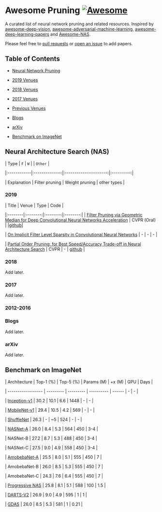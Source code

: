 
# Awesome Pruning [![Awesome](https://awesome.re/badge.svg)](https://awesome.re)

  

A curated list of neural network pruning and related resources. Inspired by [awesome-deep-vision](https://github.com/kjw0612/awesome-deep-vision), [awesome-adversarial-machine-learning](https://github.com/yenchenlin/awesome-adversarial-machine-learning), [awesome-deep-learning-papers](https://github.com/terryum/awesome-deep-learning-papers) and [Awesome-NAS](https://github.com/D-X-Y/Awesome-NAS).


Please feel free to [pull requests](https://github.com/he-y/awesome-Pruning/pulls) or [open an issue](https://github.com/he-y/awesome-Pruning/issues) to add papers.

  

## Table of Contents

  

- [Neural Network Pruning](#NAS)

- [2019 Venues](#2019)

- [2018 Venues](#2018)

- [2017 Venues](#2017)

- [Previous Venues](#2012-2016)

- [Blogs](#blogs)

- [arXiv](#arxiv)

- [Benchmark on ImageNet](#benchmark-on-imagenet)

  

  

## Neural Architecture Search (NAS)

  

|  Type |  `F` |  `W`  |   |  `Other` |

|:------------|:--------------:|:----------------------:|:----------:|

| Explanation | Filter pruning | Weight pruning | other types |

  

  

### 2019

  

|  Title  | Venue  | Type | Code |

|:--------|:--------:|:--------:|:--------:|
| [Filter Pruning via Geometric Median for Deep Convolutional Neural Networks Acceleration](https://arxiv.org/abs/1811.00250) | CVPR (Oral) | |[github](https://github.com/he-y/filter-pruning-geometric-median)|


| [On Implicit Filter Level Sparsity in Convolutional Neural Networks](https://arxiv.org/abs/1811.12495) | - | - | - |

| [Partial Order Pruning: for Best Speed/Accuracy Trade-off in Neural Architecture Search](https://arxiv.org/abs/1903.03777) | CVPR | - | [github](https://github.com/lixincn2015/Partial-Order-Pruning) |


  

### 2018

Add later. 

  

### 2017

Add later.

### 2012-2016




  

### Blogs


  Add later.
  

### arXiv

  Add later.


  

## Benchmark on ImageNet

  

  

| Architecture | Top-1 (%) | Top-5 (%) | Params (M) | +x (M) | GPU | Days |

| ------------------ | --------- | --------- | ---------- | ------ | - | -  |

| [Inception-v1](https://arxiv.org/pdf/1409.4842.pdf) | 30.2  | 10.1  | 6.6  | 1448 | - | -  |

| [MobileNet-v1](https://arxiv.org/abs/1704.04861) | 29.4  | 10.5  | 4.2  | 569  | - | -  |

| [ShuffleNet](http://openaccess.thecvf.com/content_cvpr_2018/CameraReady/0642.pdf) | 26.3  | - | ~5 | 524  | - | -  |

| [NASNet-A]((http://openaccess.thecvf.com/content_cvpr_2018/papers/Zoph_Learning_Transferable_Architectures_CVPR_2018_paper.pdf)) | 26.0  | 8.4 | 5.3  | 564  | 450 | 3-4  |

| NASNet-B | 27.2  | 8.7 | 5.3  | 488  | 450 | 3-4  |

| NASNet-C | 27.5  | 9.0 | 4.9  | 558  | 450 | 3-4  |

| [AmobebaNet-A](https://arxiv.org/pdf/1802.01548.pdf) | 25.5  | 8.0 | 5.1  | 555  | 450 |  7 |

| AmobebaNet-B | 26.0  | 8.5 | 5.3  | 555  | 450 |  7 |

| AmobebaNet-C | 24.3  | 7.6 | 6.4  | 555  | 450 |  7 |

| [Progressive NAS](http://openaccess.thecvf.com/content_ECCV_2018/papers/Chenxi_Liu_Progressive_Neural_Architecture_ECCV_2018_paper.pdf)  | 25.8  | 8.1 | 5.1  | 588  | 100 | 1.5  |

| [DARTS-V2](https://arxiv.org/abs/1806.09055) | 26.9  | 9.0 | 4.9  | 595  |  1  |  1 |

| [GDAS](http://xuanyidong.com/bibtex/Four-Hours-CVPR19.txt) | 26.0  | 8.5 | 5.3  | 581  |  1  |  0.21 |
